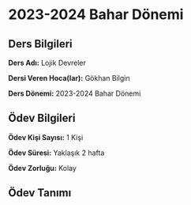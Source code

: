 # 2023-2024 Bahar Dönemi

## Ders Bilgileri
**Ders Adı:** Lojik Devreler

**Dersi Veren Hoca(lar):** Gökhan Bilgin

**Ders Dönemi:** 2023-2024 Bahar Dönemi  

## Ödev Bilgileri

**Ödev Kişi Sayısı:** 1 Kişi

**Ödev Süresi:** Yaklaşık 2 hafta

**Ödev Zorluğu:** Kolay 

## Ödev Tanımı
